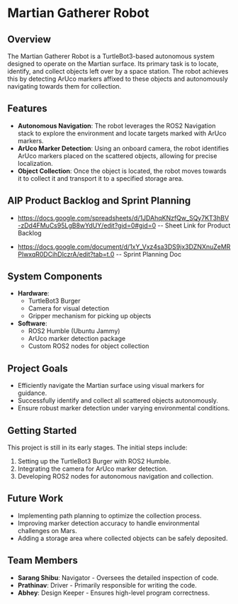# Martian Gatherer Robot

## Overview
The Martian Gatherer Robot is a TurtleBot3-based autonomous system designed to operate on the Martian surface. Its primary task is to locate, identify, and collect objects left over by a space station. The robot achieves this by detecting ArUco markers affixed to these objects and autonomously navigating towards them for collection.

## Features
- **Autonomous Navigation**: The robot leverages the ROS2 Navigation stack to explore the environment and locate targets marked with ArUco markers.
- **ArUco Marker Detection**: Using an onboard camera, the robot identifies ArUco markers placed on the scattered objects, allowing for precise localization.
- **Object Collection**: Once the object is located, the robot moves towards it to collect it and transport it to a specified storage area.

## AIP Product Backlog and Sprint Planning 
- https://docs.google.com/spreadsheets/d/1JDAhqKNzfQw_SQy7KT3hBV-zDd4FMuCs95LgB8wYdUY/edit?gid=0#gid=0 -- Sheet Link for Product Backlog

- https://docs.google.com/document/d/1xY_Vxz4sa3DS9jx3DZNXnuZeMRPlwxqR0DCihDlczrA/edit?tab=t.0 -- Sprint Planning Doc

## System Components
- **Hardware**: 
  - TurtleBot3 Burger
  - Camera for visual detection
  - Gripper mechanism for picking up objects
- **Software**: 
  - ROS2 Humble (Ubuntu Jammy)
  - ArUco marker detection package
  - Custom ROS2 nodes for object collection

## Project Goals
- Efficiently navigate the Martian surface using visual markers for guidance.
- Successfully identify and collect all scattered objects autonomously.
- Ensure robust marker detection under varying environmental conditions.

## Getting Started
This project is still in its early stages. The initial steps include:
1. Setting up the TurtleBot3 Burger with ROS2 Humble.
2. Integrating the camera for ArUco marker detection.
3. Developing ROS2 nodes for autonomous navigation and collection.

## Future Work
- Implementing path planning to optimize the collection process.
- Improving marker detection accuracy to handle environmental challenges on Mars.
- Adding a storage area where collected objects can be safely deposited.

## Team Members
- **Sarang Shibu**: Navigator - Oversees the detailed inspection of code.
- **Prathinav**: Driver - Primarily responsible for writing the code.
- **Abhey**: Design Keeper - Ensures high-level program correctness.
